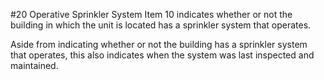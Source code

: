 #20 Operative Sprinkler System
Item 10 indicates whether or not the building in which the unit is located has a sprinkler system that operates. 

Aside from indicating whether or not the building has a sprinkler system that operates, this also indicates when the system was last inspected and maintained. 